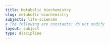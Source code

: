 ```yaml
---
title: Metabolic biochemistry
slug: metabolic-biochemistry
subjects: life-sciences
# The following are constants: do not modify
layout: subject
type: discipline
---
```

